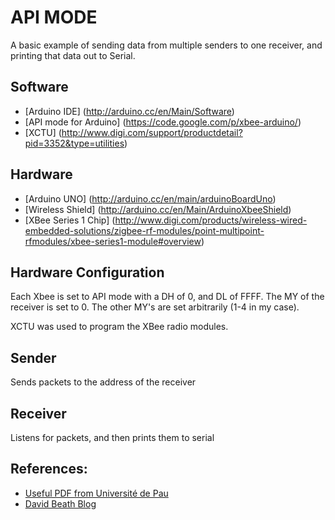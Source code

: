 # API MODE
A basic example of sending data from multiple senders to one receiver, and printing that data out to Serial.

## Software
- [Arduino IDE] (http://arduino.cc/en/Main/Software)
- [API mode for Arduino] (https://code.google.com/p/xbee-arduino/)
- [XCTU] (http://www.digi.com/support/productdetail?pid=3352&type=utilities)

## Hardware
- [Arduino UNO] (http://arduino.cc/en/main/arduinoBoardUno)
- [Wireless Shield] (http://arduino.cc/en/Main/ArduinoXbeeShield)
- [XBee Series 1 Chip] (http://www.digi.com/products/wireless-wired-embedded-solutions/zigbee-rf-modules/point-multipoint-rfmodules/xbee-series1-module#overview)

## Hardware Configuration
Each Xbee is set to API mode with a DH of 0, and DL of FFFF.  The MY of the receiver is set to 0.  The other MY's are set arbitrarily (1-4 in my case).

XCTU was used to program the XBee radio modules.

## Sender
Sends packets to the address of the receiver

## Receiver 
Listens for packets, and then prints them to serial

## References:
- [Useful PDF from Université de Pau](http://cpham.perso.univ-pau.fr/ENSEIGNEMENT/PAU-UPPA/RESA-M2/intro-arduino-xbee.pdf)
- [David Beath Blog](https://davidbeath.com/posts/reading-xbee-rssi-with-arduino.html)